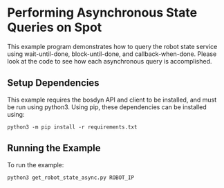 <!--
Copyright (c) 2022 Boston Dynamics, Inc.  All rights reserved.

Downloading, reproducing, distributing or otherwise using the SDK Software
is subject to the terms and conditions of the Boston Dynamics Software
Development Kit License (20191101-BDSDK-SL).
-->

# Performing Asynchronous State Queries on Spot

This example program demonstrates how to query the robot state service using wait-until-done, block-until-done, and callback-when-done. Please look at the code to see how each asynchronous query is accomplished.

## Setup Dependencies
This example requires the bosdyn API and client to be installed, and must be run using python3. Using pip, these dependencies can be installed using:

```
python3 -m pip install -r requirements.txt
```

## Running the Example
To run the example:
```
python3 get_robot_state_async.py ROBOT_IP
```
